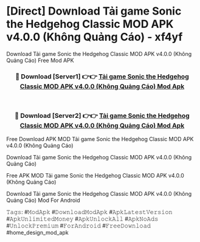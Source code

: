 # [Direct] Download Tải game Sonic the Hedgehog Classic MOD APK v4.0.0 (Không Quảng Cáo) - xf4yf
Download Tải game Sonic the Hedgehog Classic MOD APK v4.0.0 (Không Quảng Cáo) Free Mod APK

<div align="center">
<h3>🔴 Download [Server1] 👉👉 <a href="https://apk-comot.site?title=Tải_game_Sonic_the_Hedgehog_Classic_MOD_APK_v4.0.0_(Không_Quảng_Cáo)">Tải game Sonic the Hedgehog Classic MOD APK v4.0.0 (Không Quảng Cáo) Mod Apk</a></h3><br>

<h3>🔴 Download [Server2] 👉👉 <a href="https://apk-comot.site?title=Tải_game_Sonic_the_Hedgehog_Classic_MOD_APK_v4.0.0_(Không_Quảng_Cáo)">Tải game Sonic the Hedgehog Classic MOD APK v4.0.0 (Không Quảng Cáo) Mod Apk</a></h3>
</div>


Free Download APK MOD Tải game Sonic the Hedgehog Classic MOD APK v4.0.0 (Không Quảng Cáo)

Download Tải game Sonic the Hedgehog Classic MOD APK v4.0.0 (Không Quảng Cáo) 

Free APK MOD Tải game Sonic the Hedgehog Classic MOD APK v4.0.0 (Không Quảng Cáo) 

Download Tải game Sonic the Hedgehog Classic MOD APK v4.0.0 (Không Quảng Cáo) Mod For Android

𝚃𝚊𝚐𝚜: #𝙼𝚘𝚍𝙰𝚙𝚔 #𝙳𝚘𝚠𝚗𝚕𝚘𝚊𝚍𝙼𝚘𝚍𝙰𝚙𝚔 #𝙰𝚙𝚔𝙻𝚊𝚝𝚎𝚜𝚝𝚅𝚎𝚛𝚜𝚒𝚘𝚗 #𝙰𝚙𝚔𝚄𝚗𝚕𝚒𝚖𝚒𝚝𝚎𝚍𝙼𝚘𝚗𝚎𝚢 #𝙰𝚙𝚔𝚄𝚗𝚕𝚘𝚌𝚔𝙰𝚕𝚕 #𝙰𝚙𝚔𝙽𝚘𝙰𝚍𝚜 #𝚄𝚗𝚕𝚘𝚌𝚔𝙿𝚛𝚎𝚖𝚒𝚞𝚖 #𝙵𝚘𝚛𝙰𝚗𝚍𝚛𝚘𝚒𝚍 #𝙵𝚛𝚎𝚎𝙳𝚘𝚠𝚗𝚕𝚘𝚊𝚍 #home_design_mod_apk
